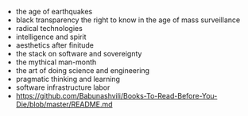 - the age of earthquakes
- black transparency the right to know in the age of mass surveillance
- radical technologies
- intelligence and spirit
- aesthetics after finitude
- the stack on software and sovereignty
- the mythical man-month
- the art of doing science and engineering
- pragmatic thinking and learning
- software infrastructure labor
-  https://github.com/Babunashvili/Books-To-Read-Before-You-Die/blob/master/README.md